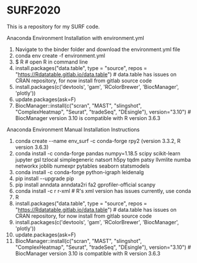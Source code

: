 # SURF2020
 This is a repository for my SURF code. 

Anaconda Environment Installation with environment.yml
1. Navigate to the binder folder and download the environment.yml file
2. conda env create -f environment.yml
3. $ R # open R in command line
4. install.packages("data.table", type = "source", repos = "https://Rdatatable.gitlab.io/data.table") # data.table has issues on CRAN repository, for now install from gitlab source code
5. install.packages(c('devtools', 'gam', 'RColorBrewer', 'BiocManager', 'plotly'))
6. update.packages(ask=F)
7. BiocManager::install(c("scran", "MAST", "slingshot", "ComplexHeatmap", "Seurat", "tradeSeq", "DEsingle"), version="3.10") # BiocManager version 3.10 is compatible with R version 3.6.3


Anaconda Environment Manual Installation Instructions
1. conda create --name env_surf -c conda-forge rpy2 (version 3.3.2, R version 3.6.3)
2. conda install -c conda-forge pandas numpy=1.18.5 scipy scikit-learn jupyter gsl tzlocal simplegeneric natsort h5py tqdm patsy llvmlite numba networkx joblib numexpr pytables seaborn statsmodels
3. conda install -c conda-forge python-igraph leidenalg
4. pip install --upgrade pip
5. pip install anndata anndata2ri fa2 gprofiler-official scanpy
6. conda install -c r r-xml # R's xml version has issues currently, use conda
7. R
8. install.packages("data.table", type = "source", repos = "https://Rdatatable.gitlab.io/data.table") # data.table has issues on CRAN repository, for now install from gitlab source code
9. install.packages(c('devtools', 'gam', 'RColorBrewer', 'BiocManager', 'plotly'))
10. update.packages(ask=F)
11. BiocManager::install(c("scran", "MAST", "slingshot", "ComplexHeatmap", "Seurat", "tradeSeq", "DEsingle"), version="3.10") # BiocManager version 3.10 is compatible with R version 3.6.3
